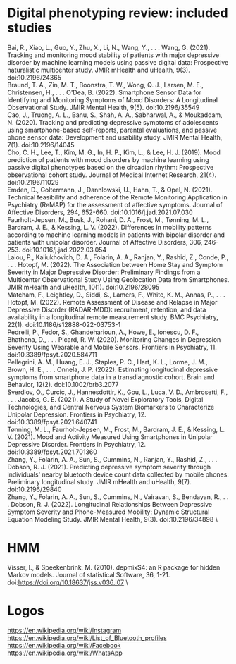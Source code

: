 # Digital phenotyping review: included studies
Bai, R., Xiao, L., Guo, Y., Zhu, X., Li, N., Wang, Y., . . . Wang, G. (2021). Tracking and monitoring mood stability of patients with major depressive disorder by machine learning models using passive digital data: Prospective naturalistic multicenter study. JMIR mHealth and uHealth, 9(3). doi:10.2196/24365 \
Braund, T. A., Zin, M. T., Boonstra, T. W., Wong, Q. J., Larsen, M. E., Christensen, H., . . . O'Dea, B. (2022). Smartphone Sensor Data for Identifying and Monitoring Symptoms of Mood Disorders: A Longitudinal Observational Study. JMIR Mental Health, 9(5). doi:10.2196/35549 \
Cao, J., Truong, A. L., Banu, S., Shah, A. A., Sabharwal, A., & Moukaddam, N. (2020). Tracking and predicting depressive symptoms of adolescents using smartphone-based self-reports, parental evaluations, and passive phone sensor data: Development and usability study. JMIR Mental Health, 7(1). doi:10.2196/14045 \
Cho, C. H., Lee, T., Kim, M. G., In, H. P., Kim, L., & Lee, H. J. (2019). Mood prediction of patients with mood disorders by machine learning using passive digital phenotypes based on the circadian rhythm: Prospective observational cohort study. Journal of Medical Internet Research, 21(4). doi:10.2196/11029 \
Emden, D., Goltermann, J., Dannlowski, U., Hahn, T., & Opel, N. (2021). Technical feasibility and adherence of the Remote Monitoring Application in Psychiatry (ReMAP) for the assessment of affective symptoms. Journal of Affective Disorders, 294, 652-660. doi:10.1016/j.jad.2021.07.030 \
Faurholt-Jepsen, M., Busk, J., Rohani, D. A., Frost, M., Tønning, M. L., Bardram, J. E., & Kessing, L. V. (2022). Differences in mobility patterns according to machine learning models in patients with bipolar disorder and patients with unipolar disorder. Journal of Affective Disorders, 306, 246-253. doi:10.1016/j.jad.2022.03.054 \
Laiou, P., Kaliukhovich, D. A., Folarin, A. A., Ranjan, Y., Rashid, Z., Conde, P., . . . Hotopf, M. (2022). The Association between Home Stay and Symptom Severity in Major Depressive Disorder: Preliminary Findings from a Multicenter Observational Study Using Geolocation Data from Smartphones. JMIR mHealth and uHealth, 10(1). doi:10.2196/28095 \
Matcham, F., Leightley, D., Siddi, S., Lamers, F., White, K. M., Annas, P., . . . Hotopf, M. (2022). Remote Assessment of Disease and Relapse in Major Depressive Disorder (RADAR-MDD): recruitment, retention, and data availability in a longitudinal remote measurement study. BMC Psychiatry, 22(1). doi:10.1186/s12888-022-03753-1 \
Pedrelli, P., Fedor, S., Ghandeharioun, A., Howe, E., Ionescu, D. F., Bhathena, D., . . . Picard, R. W. (2020). Monitoring Changes in Depression Severity Using Wearable and Mobile Sensors. Frontiers in Psychiatry, 11. doi:10.3389/fpsyt.2020.584711 \
Pellegrini, A. M., Huang, E. J., Staples, P. C., Hart, K. L., Lorme, J. M., Brown, H. E., . . . Onnela, J. P. (2022). Estimating longitudinal depressive symptoms from smartphone data in a transdiagnostic cohort. Brain and Behavior, 12(2). doi:10.1002/brb3.2077 \
Sverdlov, O., Curcic, J., Hannesdottir, K., Gou, L., Luca, V. D., Ambrosetti, F., . . . Jacobs, G. E. (2021). A Study of Novel Exploratory Tools, Digital Technologies, and Central Nervous System Biomarkers to Characterize Unipolar Depression. Frontiers in Psychiatry, 12. doi:10.3389/fpsyt.2021.640741 \
Tønning, M. L., Faurholt-Jepsen, M., Frost, M., Bardram, J. E., & Kessing, L. V. (2021). Mood and Activity Measured Using Smartphones in Unipolar Depressive Disorder. Frontiers in Psychiatry, 12. doi:10.3389/fpsyt.2021.701360 \
Zhang, Y., Folarin, A. A., Sun, S., Cummins, N., Ranjan, Y., Rashid, Z., . . . Dobson, R. J. (2021). Predicting depressive symptom severity through individuals' nearby bluetooth device count data collected by mobile phones: Preliminary longitudinal study. JMIR mHealth and uHealth, 9(7). doi:10.2196/29840 \
Zhang, Y., Folarin, A. A., Sun, S., Cummins, N., Vairavan, S., Bendayan, R., . . . Dobson, R. J. (2022). Longitudinal Relationships Between Depressive Symptom Severity and Phone-Measured Mobility: Dynamic Structural Equation Modeling Study. JMIR Mental Health, 9(3). doi:10.2196/34898 \

# HMM
Visser, I., & Speekenbrink, M. (2010). depmixS4: an R package for hidden Markov models. Journal of statistical Software, 36, 1-21. doi:https://doi.org/10.18637/jss.v036.i07 \

# Logos 
https://en.wikipedia.org/wiki/Instagram \
https://en.wikipedia.org/wiki/List_of_Bluetooth_profiles \
https://en.wikipedia.org/wiki/Facebook \
https://en.wikipedia.org/wiki/WhatsApp 
